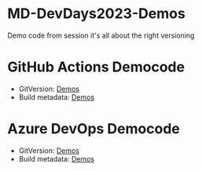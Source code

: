# MD-DevDays2023-Demos
Demo code from session it's all about the right versioning

# GitHub Actions Democode
- GitVersion: [Demos](https://github.com/norschel/Versioning.GitVersion.NugetPackage/blob/norschel-versioning-gha/.github/workflows/dotnet.yml)
- Build metadata: [Demos](https://github.com/norschel/Versioning.Revision.NugetPackage/blob/norschel-revision-gha/.github/workflows/dotnet.yml)

# Azure DevOps Democode
- GitVersion: [Demos](https://github.com/norschel/MD-DevDays2023-Demos/blob/main/azure-pipelines_gitversion.yml)
- Build metadata: [Demos](https://github.com/norschel/MD-DevDays2023-Demos/blob/main/azure_pipelines_revision.yml)

